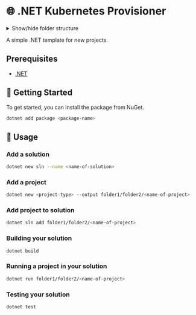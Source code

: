 # 🌐 .NET Kubernetes Provisioner

<details>
  <summary>Show/hide folder structure</summary>

<!-- readme-tree start -->
```
.
└── .github
    └── workflows

2 directories
```
<!-- readme-tree end -->

</details>

A simple .NET template for new projects.

## Prerequisites

- [.NET](https://dotnet.microsoft.com/en-us/)

## 🚀 Getting Started

To get started, you can install the package from NuGet.

```bash
dotnet add package <package-name>
```

## 📝 Usage

### Add a solution

```sh
dotnet new sln --name <name-of-solution>
```

### Add a project

```sh
dotnet new <project-type> --output folder1/folder2/<name-of-project>
```

### Add project to solution

```sh
dotnet sln add folder1/folder2/<name-of-project>
```

### Building your solution

```sh
dotnet build
```

### Running a project in your solution

```sh
dotnet run folder1/folder2/<name-of-project>
```

### Testing your solution

```sh
dotnet test
```
